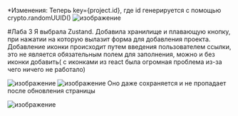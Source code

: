*Изменения: Теперь key={project.id}, где id генерируется с помощью crypto.randomUUID()
![изображение](https://github.com/user-attachments/assets/85a7b94f-1c09-43b4-a666-8839b17c1371)

#Лаба 3
Я выбрала Zustand. Добавила хранилище и плавающую кнопку, при нажатии на которую вылазит форма для добавления проекта. Добавление иконки происходит путем введения пользователем ссылки, это не является обязательным полем для заполнения, можно и без иконки добавить( с иконками из react была огромная проблема из-за чего ничего не работало)

![изображение](https://github.com/user-attachments/assets/e8083368-6cd0-4ccf-b340-e2d47bcd87fe)
![изображение](https://github.com/user-attachments/assets/6b42d7ae-ddf5-47e4-a283-0796b31d0237)
Оно даже сохраняется и не пропадает после обновления страницы

![изображение](https://github.com/user-attachments/assets/0731bef3-1015-4cd8-9ddd-2e5530650cdc)
